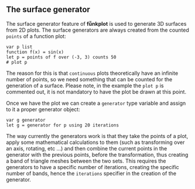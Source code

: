 ## The surface generator

The surface generator feature of **fṻnkplot** is used to generate 3D surfaces from 2D plots. The surface generators are always created from the counted `points` of a function plot:

```
var p list
function f(x) = sin(x)
let p = points of f over (-3, 3) counts 50
# plot p
```

The reason for this is that `continuous` plots theoretically have an infinite number of points, so we need something that can be counted for the generation of a surface. Please note, in the example the `plot p` is commented out, it is not mandatory to have the plot be drawn at this point.

Once we have the plot we can create a `generator` type variable and assign to it a proper generator object:

```
var g generator
let g = generator for p using 20 iterations
```

The way currently the generators work is that they take the points of a plot, apply some mathematical calculations to them (such as transforming over an axis, rotating, etc …) and then combine the current points in the generator with the previous points, before the transformation, thus creating a band of triangle meshes between the two sets. This requires the generators to have a specific number of iterations, creating the specific number of bands, hence the `iterations` specifier in the creation of the generator.